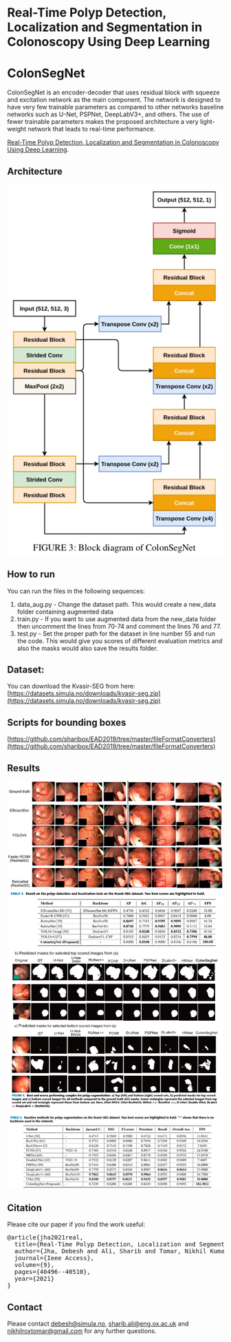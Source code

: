 # Real-Time Polyp Detection, Localization and Segmentation in Colonoscopy Using Deep Learning
# ColonSegNet


ColonSegNet is an encoder-decoder that uses residual block with squeeze and excitation network as the main component. The network is designed to have very few trainable parameters as compared to other networks baseline networks such as U-Net, PSPNet, DeepLabV3+, and others.  The use of fewer trainable parameters makes the proposed architecture a very light-weight network that leads to real-time performance.

[Real-Time Polyp Detection, Localization and Segmentation in Colonoscopy Using Deep Learning](access.pdf).

## Architecture
<img src="ColonSegNet.png" align="center">

## How to run
You can run the files in the following sequences:
1. data_aug.py - Change the dataset path. This would create a new_data folder containing augmented data
2. train.py - If you want to use augmented data from the new_data folder then uncomment the lines from 70-74 and comment the lines 76 and 77.
3. test.py - Set the proper path for the dataset in line number 55 and run the code. This would give you scores of different evaluation metrics and also the masks would also save the results folder.

## Dataset:
You can download the Kvasir-SEG from here: [https://datasets.simula.no/downloads/kvasir-seg.zip](https://datasets.simula.no/downloads/kvasir-seg.zip)

## Scripts for bounding boxes
[https://github.com/sharibox/EAD2019/tree/master/fileFormatConverters](https://github.com/sharibox/EAD2019/tree/master/fileFormatConverters)

## Results

<img src="figures/detection.png">
<img src="figures/detection_results.png">

<img src="figures/qualitative_for_segementation.png">
<img src="figures/segmentation_results.png">


## Citation
Please cite our paper if you find the work useful: 
<pre>
@article{jha2021real,
  title={Real-Time Polyp Detection, Localization and Segmentation in Colonoscopy Using Deep Learning},
  author={Jha, Debesh and Ali, Sharib and Tomar, Nikhil Kumar and Johansen, H{\aa}vard D and Johansen, Dag and Rittscher, Jens and Riegler, Michael A and Halvorsen, P{\aa}l},
  journal={Ieee Access},
  volume={9},
  pages={40496--40510},
  year={2021}
}
</pre>

## Contact
Please contact debesh@simula.no, sharib.ali@eng.ox.ac.uk and nikhilroxtomar@gmail.com for any further questions.
